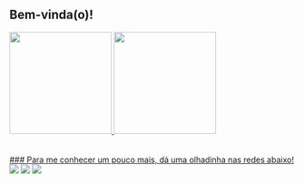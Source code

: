 ## Bem-vinda(o)!

 <div>
   <a href="https://github.com/nathalietaylor">
   <img height="180em" src="https://github-readme-stats.vercel.app/api?username=nathalietaylor&show_icons=true&theme=tokyonight&include_all_commits=true&count_private=true"/>
   <img height="180em" src="https://github-readme-stats.vercel.app/api/top-langs/?username=nathalietaylor&layout=compact&langs_count=6&theme=tokyonight"/>

</div>
<div style="display: inline_block"><br>
</div>
 
 <br>
   ### Para me conhecer um pouco mais, dá uma olhadinha nas redes abaixo!
 
<div> 
   <a href="https://instagram.com/nathalietaylor" target="_blank"><img src="https://img.shields.io/badge/-Instagram-%23E4405F?style=for-the-badge&logo=instagram&logoColor=white" target="_blank"></a>
  <a href = "mailto:nathalietaylortech@gmail.com"><img src="https://img.shields.io/badge/-Gmail-%23333?style=for-the-badge&logo=gmail&logoColor=white" target="_blank"></a>
  <a href="https://www.https://www.linkedin.com/in/nathalie-m-taylor-zampieri-680252171/" target="_blank"><img src="https://img.shields.io/badge/-LinkedIn-%230077B5?style=for-the-badge&logo=linkedin&logoColor=white" target="_blank"></a> 
 

</div>
